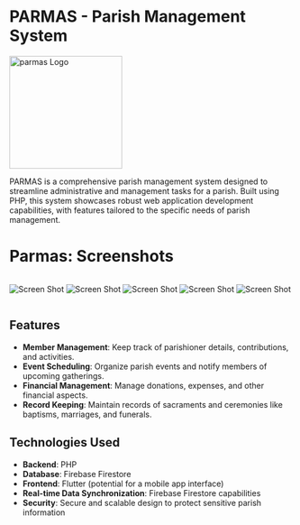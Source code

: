 # PARMAS - Parish Management System

<img src="https://firebasestorage.googleapis.com/v0/b/perosnal-website-5831b.appspot.com/o/Projects%2FImages%2Fparmas.png?alt=media&token=1a5b28ef-396d-4eab-af6a-74635a4c263a" alt="parmas Logo" width="200"/>

PARMAS is a comprehensive parish management system designed to streamline administrative and management tasks for a parish. Built using PHP, this system showcases robust web application development capabilities, with features tailored to the specific needs of parish management.

# Parmas: Screenshots

<div style="display: flex; justify-content: space-between;">

![Screen Shot](https://firebasestorage.googleapis.com/v0/b/github-files-akj.appspot.com/o/Imgaes%2Fparmas%2FScreenshot%202024-04-22%20180441.png?alt=media&token=6b7f4586-5d32-4226-ae04-8dd36c522172)
![Screen Shot](https://firebasestorage.googleapis.com/v0/b/github-files-akj.appspot.com/o/Imgaes%2Fparmas%2FScreenshot%202024-04-22%20180501.png?alt=media&token=0d39d133-fbfb-419a-847b-2e7959a30f49)
![Screen Shot](https://firebasestorage.googleapis.com/v0/b/github-files-akj.appspot.com/o/Imgaes%2Fparmas%2FScreenshot%202024-04-22%20180510.png?alt=media&token=a436fb36-0f4a-46d8-b59c-21268261b9e0)
![Screen Shot](https://firebasestorage.googleapis.com/v0/b/github-files-akj.appspot.com/o/Imgaes%2Fparmas%2FScreenshot%202024-04-22%20180620.png?alt=media&token=13b6de90-63c4-4ea5-acd8-1964bd8563a8)
![Screen Shot](https://firebasestorage.googleapis.com/v0/b/github-files-akj.appspot.com/o/Imgaes%2Fparmas%2FScreenshot%202024-04-22%20180722.png?alt=media&token=024c450d-68f2-47d9-9b90-2d41de792bbd)


</div>

## Features

- **Member Management**: Keep track of parishioner details, contributions, and activities.
- **Event Scheduling**: Organize parish events and notify members of upcoming gatherings.
- **Financial Management**: Manage donations, expenses, and other financial aspects.
- **Record Keeping**: Maintain records of sacraments and ceremonies like baptisms, marriages, and funerals.

## Technologies Used

- **Backend**: PHP
- **Database**: Firebase Firestore
- **Frontend**: Flutter (potential for a mobile app interface)
- **Real-time Data Synchronization**: Firebase Firestore capabilities
- **Security**: Secure and scalable design to protect sensitive parish information
